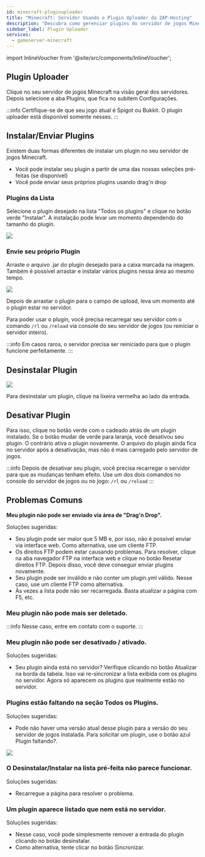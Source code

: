 ```yaml
---
id: minecraft-pluginuploader
title: "Minecraft: Servidor Usando o Plugin Uploader da ZAP-Hosting"
description: "Descubra como gerenciar plugins do servidor de jogos Minecraft facilmente para servidores Spigot ou Bukkit e melhore sua experiência de jogo → Saiba mais agora"
sidebar_label: Plugin Uploader
services:
  - gameserver-minecraft
---
```


import InlineVoucher from '@site/src/components/InlineVoucher';

<InlineVoucher />

## Plugin Uploader

Clique no seu servidor de jogos Minecraft na visão geral dos servidores. Depois selecione a aba Plugins, que fica no subitem Configurações.

:::info
Certifique-se de que seu jogo atual é Spigot ou Bukkit. O plugin uploader está disponível somente nesses.
:::

## Instalar/Enviar Plugins

Existem duas formas diferentes de instalar um plugin no seu servidor de jogos Minecraft.

- Você pode instalar seu plugin a partir de uma das nossas seleções pré-feitas (se disponível)
- Você pode enviar seus próprios plugins usando drag'n drop

### Plugins da Lista

Selecione o plugin desejado na lista "Todos os plugins" e clique no botão verde "Instalar". A instalação pode levar um momento dependendo do tamanho do plugin.

![](https://screensaver01.zap-hosting.com/index.php/s/dxrtY8pQwmtfEP9/preview)

### Envie seu próprio Plugin

Arraste o arquivo .jar do plugin desejado para a caixa marcada na imagem. Também é possível arrastar e instalar vários plugins nessa área ao mesmo tempo.

![](https://screensaver01.zap-hosting.com/index.php/s/fM2a4AeyspaQzYd/preview)

Depois de arrastar o plugin para o campo de upload, leva um momento até o plugin estar no servidor.

Para poder usar o plugin, você precisa recarregar seu servidor com o comando `/rl` ou `/reload` via console do seu servidor de jogos (ou reiniciar o servidor inteiro).

:::info
Em casos raros, o servidor precisa ser reiniciado para que o plugin funcione perfeitamente.
:::


## Desinstalar Plugin

![](https://screensaver01.zap-hosting.com/index.php/s/dKaeJr8M3jzgMBS/preview)

Para desinstalar um plugin, clique na lixeira vermelha ao lado da entrada.

## Desativar Plugin

Para isso, clique no botão verde com o cadeado atrás de um plugin instalado. Se o botão mudar de verde para laranja, você desativou seu plugin. O contrário ativa o plugin novamente. O arquivo do plugin ainda fica no servidor após a desativação, mas não é mais carregado pelo servidor de jogos.

:::info
Depois de desativar seu plugin, você precisa recarregar o servidor para que as mudanças tenham efeito. Use um dos dois comandos no console do servidor de jogos ou no jogo: `/rl` ou `/reload`
:::

## Problemas Comuns

**Meu plugin não pode ser enviado via área de "Drag'n Drop".**

Soluções sugeridas:

- Seu plugin pode ser maior que 5 MB e, por isso, não é possível enviar via interface web. Como alternativa, use um cliente FTP.
- Os direitos FTP podem estar causando problemas. Para resolver, clique na aba navegador FTP na interface web e clique no botão Resetar direitos FTP. Depois disso, você deve conseguir enviar plugins novamente.
- Seu plugin pode ser inválido e não conter um plugin.yml válido. Nesse caso, use um cliente FTP como alternativa.
- Às vezes a lista pode não ser recarregada. Basta atualizar a página com F5, etc.

### Meu plugin não pode mais ser deletado.

:::info
Nesse caso, entre em contato com o suporte.
:::

### Meu plugin não pode ser desativado / ativado.

Soluções sugeridas:

- Seu plugin ainda está no servidor? Verifique clicando no botão Atualizar na borda da tabela. Isso vai re-sincronizar a lista exibida com os plugins no servidor. Agora só aparecem os plugins que realmente estão no servidor.

### Plugins estão faltando na seção Todos os Plugins.

Soluções sugeridas:

- Pode não haver uma versão atual desse plugin para a versão do seu servidor de jogos instalada. Para solicitar um plugin, use o botão azul Plugin faltando?.

![](https://screensaver01.zap-hosting.com/index.php/s/DeMjH2s74geaLPq/preview)

### O Desinstalar/Instalar na lista pré-feita não parece funcionar.

Soluções sugeridas:

- Recarregue a página para resolver o problema.

### Um plugin aparece listado que nem está no servidor.

Soluções sugeridas:

- Nesse caso, você pode simplesmente remover a entrada do plugin clicando no botão desinstalar.
- Como alternativa, tente clicar no botão Sincronizar.

<InlineVoucher />